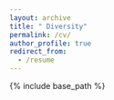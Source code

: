 ```yaml
---
layout: archive
title: " Diversity"
permalink: /cv/
author_profile: true
redirect_from:
  - /resume
---
```


{% include base_path %}

  

